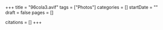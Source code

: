 +++
title = "96cola3.avif"
tags = ["Photos"]
categories = []
startDate = ""
draft = false
pages = []

citations = []
+++
